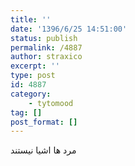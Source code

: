 ```yaml
---
title: ''
date: '1396/6/25 14:51:00'
status: publish
permalink: /4887
author: straxico
excerpt: ''
type: post
id: 4887
category:
    - tytomood
tag: []
post_format: []
---
```

مرد ها اشیا نیستند